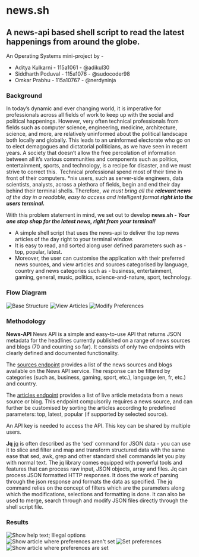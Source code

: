 # news.sh
## A news-api based shell script to read the latest happenings from around the globe.

An Operating Systems mini-project by - 
* Aditya Kulkarni - 115a1061 - @adikul30
* Siddharth Poduval - 115a1076 - @sudocoder98
* Omkar Prabhu - 115a10767 - @nerdyninja

### Background
In today’s dynamic and ever changing world, it is imperative for professionals across all fields of work to keep up with the social and political happenings. However, very often technical professionals from fields such as computer science, engineering, medicine, architecture, science, and more, are relatively uninformed about the political landscape both locally and globally. This leads to an uninformed electorate who go on to elect demagogues and dictatorial politicians, as we have seen in recent years. A society that doesn’t allow the free percolation of information between all it’s various communities and components such as politics, entertainment, sports, and technology, is a recipe for disaster, and we must strive to correct this.  Technical professional spend most of their time in front of their computers. \*nix users, such as server-side engineers, data scientists, analysts, across a plethora of fields, begin and end their day behind their terminal shells. Therefore, *we must bring all the **relevant news** of the day in a readable, easy to access and intelligent format **right into the users terminal.***

With this problem statement in mind, we set out to develop **news.sh - *Your one stop shop for the latest news, right from your terminal!*** 
* A simple shell script that uses the news-api to deliver the top news articles of the day right to your terminal window. 
* It is easy to read, and sorted along user defined parameters such as - top, popular, latest. 
* Moreover, the user can customise the application with their preferred news sources, and view articles and sources categorised by language, country and news categories such as - business, entertainment, gaming, general, music, politics, science-and-nature, sport, technology.

### Flow Diagram
![Base Structure](/images/base-structure.png)
![View Articles](/images/viewArticles.png)
![Modify Preferences](/images/modifyPreferences.png)

### Methodology
**News-API**
News API is a simple and easy-to-use API that returns JSON metadata for the headlines currently published on a range of news sources and blogs (70 and counting so far). It consists of only two endpoints with clearly defined and documented functionality.

The [sources endpoint](https://newsapi.org/#apiSources) provides a list of the news sources and blogs available on the News API service. The response can be filtered by categories (such as, business, gaming, sport, etc.), language (en, fr, etc.) and country.

The [articles endpoint](https://newsapi.org/#apiArticles) provides a list of live article metadata from a news source or blog. This endpoint compulsorily requires a news source, and can further be customised by sorting the articles according to predefined parameters: top, latest, popular (if supported by selected source).

An API key is needed to access the API. This key can be shared by multiple users. 

**Jq**
[jq](https://stedolan.github.io/jq/) is often described as the ‘sed’ command for JSON data - you can use it to slice and filter and map and transform structured data with the same ease that sed, awk, grep and other standard shell commands let you play with normal text.
The jq library comes equipped with powerful tools and features that can process raw input, JSON objects, array and files. 
Jq can process JSON formatted HTTP responses. It does the work of parsing through the json response and formats the data as specified. The jq command relies on the concept of filters which are the parameters along which the modifications, selections and formatting is done. It can also be used to merge, search through and modify JSON files directly through the shell script file.


### Results
![Show help text; Illegal options](/images/ss1.png)
![Show article where preferences aren't set](/images/ss2.png)
![Set preferences](/images/ss3.png)
![Show article where preferences are set](/images/ss4.png)